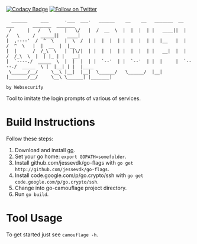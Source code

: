 [![Codacy Badge](https://api.codacy.com/project/badge/Grade/c848a4cd8013496f9a6a823c5443e534)](https://www.codacy.com/app/Websecurify/go-camouflage?utm_source=github.com&amp;utm_medium=referral&amp;utm_content=websecurify/go-camouflage&amp;utm_campaign=Badge_Grade)
[![Follow on Twitter](https://img.shields.io/twitter/follow/websecurify.svg?logo=twitter)](https://twitter.com/websecurify)


	  ______     ___      .___  ___.   ______    __    __   _______  __          ___       _______  _______ 
	 /      |   /   \     |   \/   |  /  __  \  |  |  |  | |   ____||  |        /   \     /  _____||   ____|
	|  ,----'  /  ^  \    |  \  /  | |  |  |  | |  |  |  | |  |__   |  |       /  ^  \   |  |  __  |  |__   
	|  |      /  /_\  \   |  |\/|  | |  |  |  | |  |  |  | |   __|  |  |      /  /_\  \  |  | |_ | |   __|  
	|  `----./  _____  \  |  |  |  | |  `--'  | |  `--'  | |  |     |  `----./  _____  \ |  |__| | |  |____ 
	 \______/__/     \__\ |__|  |__|  \______/   \______/  |__|     |_______/__/     \__\ \______| |_______|
	
	by Websecurify
	

Tool to imitate the login prompts of various of services.

# Build Instructions

Follow these steps:

1. Download and install [go](http://golang.org/).
2. Set your go home: `export GOPATH=somefolder`.
3. Install github.com/jessevdk/go-flags with `go get http://github.com/jessevdk/go-flags`.
4. Install code.google.com/p/go.crypto/ssh with `go get code.google.com/p/go.crypto/ssh`.
6. Change into go-camouflage project directory.
7. Run `go build`.

# Tool Usage

To get started just see `camouflage -h`.
